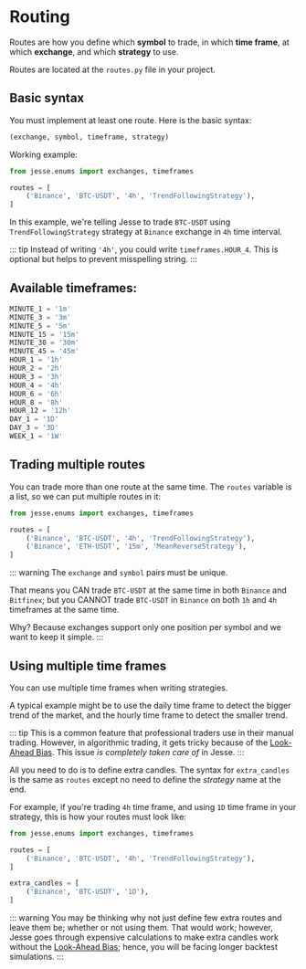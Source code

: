 
# Routing

Routes are how you define which **symbol** to trade, in which **time frame**, at which **exchange**, and which **strategy** to use.

Routes are located at the `routes.py` file in your project. 

## Basic syntax

You must implement at least one route. Here is the basic syntax:

```py
(exchange, symbol, timeframe, strategy)
```

Working example:

```py
from jesse.enums import exchanges, timeframes

routes = [
    ('Binance', 'BTC-USDT', '4h', 'TrendFollowingStrategy'),
]
```

In this example, we're telling Jesse to trade `BTC-USDT` using `TrendFollowingStrategy` strategy at `Binance` exchange in `4h` time interval.

::: tip
Instead of writing `'4h'`, you could write `timeframes.HOUR_4`. This is optional but helps to prevent misspelling string.
:::

## Available timeframes:
```py
MINUTE_1 = '1m'  
MINUTE_3 = '3m'  
MINUTE_5 = '5m'  
MINUTE_15 = '15m'  
MINUTE_30 = '30m'  
MINUTE_45 = '45m'  
HOUR_1 = '1h'  
HOUR_2 = '2h'  
HOUR_3 = '3h'  
HOUR_4 = '4h'  
HOUR_6 = '6h'  
HOUR_8 = '8h'  
HOUR_12 = '12h'  
DAY_1 = '1D'  
DAY_3 = '3D'  
WEEK_1 = '1W'
```

## Trading multiple routes

You can trade more than one route at the same time. The `routes` variable is a list, so we can put multiple routes in it:

```py
from jesse.enums import exchanges, timeframes

routes = [
    ('Binance', 'BTC-USDT', '4h', 'TrendFollowingStrategy'),
    ('Binance', 'ETH-USDT', '15m', 'MeanReverseStrategy'),
]
```

::: warning
The `exchange` and `symbol` pairs must be unique.

That means you CAN trade `BTC-USDT` at the same time in both `Binance` and `Bitfinex`; but you CANNOT trade `BTC-USDT` in `Binance` on both `1h` and `4h` timeframes at the same time.

Why? Because exchanges support only one position per symbol and we want to keep it simple.
:::

## Using multiple time frames

You can use multiple time frames when writing strategies.

A typical example might be to use the daily time frame to detect the bigger trend of the market, and the hourly time frame to detect the smaller trend.

::: tip
This is a common feature that professional traders use in their manual trading. However, in algorithmic trading, it gets tricky because of the [Look-Ahead Bias](https://www.investopedia.com/terms/l/lookaheadbias.asp). This issue _is completely taken care of_ in Jesse.
:::

All you need to do is to define extra candles. The syntax for `extra_candles` is the same as `routes` except no need to define the _strategy_ name at the end.

For example, if you're trading `4h` time frame, and using `1D` time frame in your strategy, this is how your routes must look like:

```py
from jesse.enums import exchanges, timeframes

routes = [
    ('Binance', 'BTC-USDT', '4h', 'TrendFollowingStrategy'),
]

extra_candles = [
    ('Binance', 'BTC-USDT', '1D'),
]
```

::: warning
You may be thinking why not just define few extra routes and leave them be; whether or not using them. That would work; however, Jesse goes through expensive calculations to make extra candles work without the [Look-Ahead Bias](https://www.investopedia.com/terms/l/lookaheadbias.asp); hence, you will be facing longer backtest simulations.
:::

